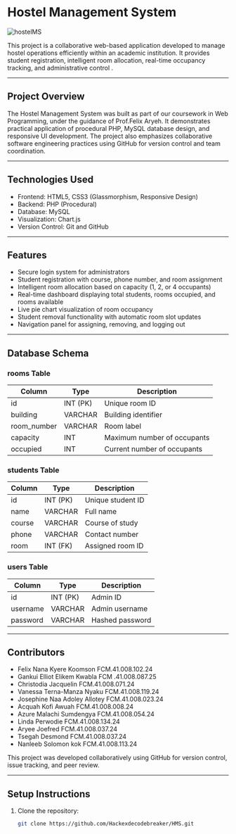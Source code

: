 # Hostel Management System

![hostelMS](https://github.com/user-attachments/assets/a1a87e10-73c6-40a2-9e24-e8faeec4965f)


This project is a collaborative web-based application developed to manage hostel operations efficiently within an academic institution. It provides  student registration, intelligent room allocation, real-time occupancy tracking, and administrative control .

---

## Project Overview

The Hostel Management System was built as part of our coursework in Web Programming, under the guidance of Prof.Felix Aryeh. It demonstrates practical application of procedural PHP, MySQL database design, and responsive UI development. The project also emphasizes collaborative software engineering practices using GitHub for version control and team coordination.

---

## Technologies Used

- Frontend: HTML5, CSS3 (Glassmorphism, Responsive Design)
- Backend: PHP (Procedural)
- Database: MySQL
- Visualization: Chart.js
- Version Control: Git and GitHub

---

## Features

- Secure login system for administrators
- Student registration with course, phone number, and room assignment
- Intelligent room allocation based on capacity (1, 2, or 4 occupants)
- Real-time dashboard displaying total students, rooms occupied, and rooms available
- Live pie chart visualization of room occupancy
- Student removal functionality with automatic room slot updates
- Navigation panel for assigning, removing, and logging out

---

## Database Schema

### rooms Table

| Column       | Type     | Description                    |
|--------------|----------|--------------------------------|
| id           | INT (PK) | Unique room ID                 |
| building     | VARCHAR  | Building identifier |
| room_number  | VARCHAR  | Room label     |
| capacity     | INT      | Maximum number of occupants    |
| occupied     | INT      | Current number of occupants    |

### students Table

| Column   | Type     | Description                  |
|----------|----------|------------------------------|
| id       | INT (PK) | Unique student ID            |
| name     | VARCHAR  | Full name                    |
| course   | VARCHAR  | Course of study              |
| phone    | VARCHAR  | Contact number               |
| room     | INT (FK) | Assigned room ID             |

### users Table

| Column   | Type     | Description                  |
|----------|----------|------------------------------|
| id       | INT (PK) | Admin ID                     |
| username | VARCHAR  | Admin username               |
| password | VARCHAR  | Hashed password              |

---

## Contributors

- Felix Nana Kyere Koomson  FCM.41.008.102.24 <br>
- Gankui Elliot Elikem Kwabla  FCM .41.008.087.25 <br>
- Christodia Jacquelin    FCM.41.008.071.24<br>
- Vanessa Terna-Manza Nyaku   FCM.41.008.119.24 <br>
- Josephine Naa Adoley Allotey   FCM.41.008.023.24<br>
- Acquah Kofi Awuah  FCM.41.008.008.24<br>
- Azure Malachi Sumdengya   FCM.41.008.054.24<br>
- Linda Perwodie    FCM.41.008.134.24<br>
- Aryee Joefred    FCM.41.008.037.24<br>
- Tsegah Desmond FCM.41.008.037.24<br>
- Nanleeb Solomon kok   FCM.41.008.113.24<br>

This project was developed collaboratively using GitHub for version control, issue tracking, and peer review.

---

## Setup Instructions

1. Clone the repository:
   ```bash
   git clone https://github.com/Hackexdecodebreaker/HMS.git
